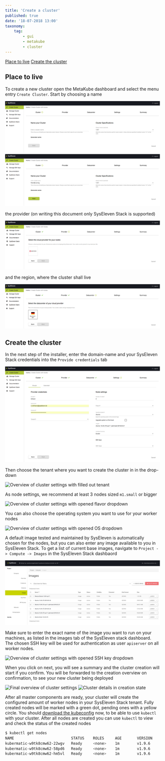 ```yaml
---
title: 'Create a cluster'
published: true
date: '18-07-2018 13:00'
taxonomy:
    tag:
        - gui
        - metakube
        - cluster
---
```


[Place to live](#place-to-live)
[Create the cluster](#create-the-cluster)

## Place to live

To create a new cluster open the MetaKube dashboard and select the menu entry `Create Cluster`.
Start by choosing a name

![Overview of cluster creation](image_overview_01.png)
![Overview of cluster creation with filled out name](image_overview_02.png)

the provider (on writing this document only SysEleven Stack is supported)

![Menu to chose cloud provider](image_provider_01.png)

and the region, where the cluster shall live

![Menu to choose datacenter](image_datacenter_01.png)

## Create the cluster

In the next step of the installer, enter the domain-name and your SysEleven Stack credentials into the `Provide credentials` tab

![Overview of cluster settings](image_cluster-settings_01.png)

Then choose the tenant where you want to create the cluster in in the drop-down

![Overview of cluster settings with filled out tenant](image_cluster-settings_02.png)

As node settings, we recommend at least 3 nodes sized `m1.small` or bigger

![Overview of cluster settings with opened flavor dropdown](image_cluster-settings_03.png)

You can also choose the operating system you want to use for your worker nodes

![Overview of cluster settings with opened OS dropdown](image_cluster-settings_04.png)

A default image tested and maintained by SysEleven is automatically chosen for the nodes, but you can also enter any image available to you in SysEleven Stack. To get a list of current base images, navigate to `Project -> Compute -> Images` in the SysEleven Stack dashbaord

![Overview of openstack images](image_stack-images_01.png)

Make sure to enter the exact name of the image you want to run on your machines, as listed in the images tab of the SysEleven stack dashboard.  
The chosen SSH key will be used for authentication as user `apiserver` on all worker nodes.

![Overview of cluster settings with opened SSH key dropdown](image_cluster-settings_05.png)

When you click on next, you will see a summary and the cluster creation will start if you confirm. You will be forwarded to the creation overview on confirmation, to see your new cluster being deployed

![Final overview of cluster settings](image_cluster-settings_06.png)
![Cluster details in creation state](image_cluster-details_01.png)

After all master components are ready, your cluster will create the configured amount of worker nodes in your SysEleven Stack tenant. Fully created nodes will be marked with a green dot, pending ones with a yellow circle. You should [download the kubeconfig](/tutorials/download-the-kubeconfig) now, to be able to use `kubectl` with your cluster.
After all nodes are created you can use `kubectl` to view and check the status of the created nodes

```bash
$ kubectl get nodes
NAME                          STATUS    ROLES     AGE       VERSION
kubermatic-w9tk8cmw62-22wgv   Ready     <none>    1m        v1.9.6
kubermatic-w9tk8cmw62-58pd6   Ready     <none>    1m        v1.9.6
kubermatic-w9tk8cmw62-hm5vl   Ready     <none>    1m        v1.9.6
```
